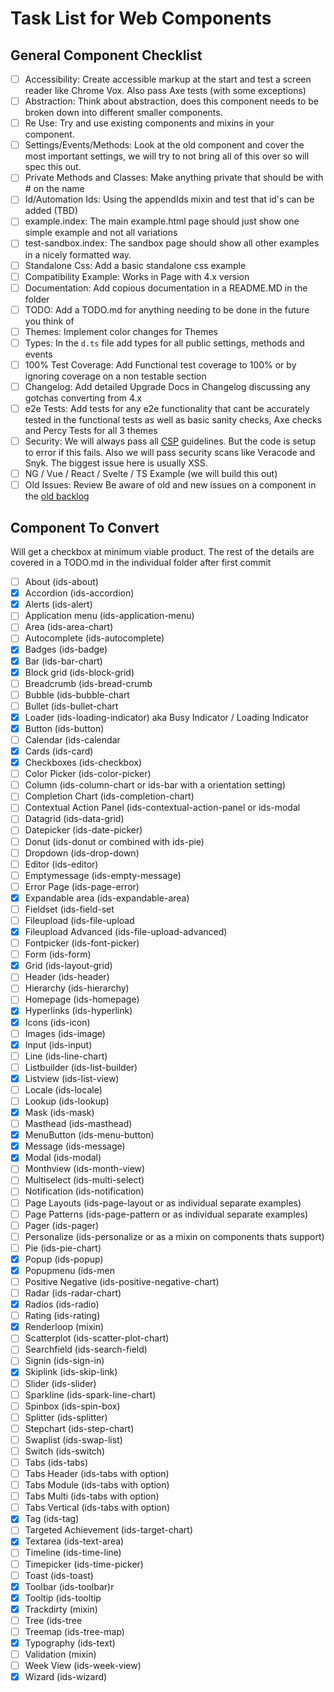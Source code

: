 # Task List for Web Components

## General Component Checklist

 - [ ] Accessibility: Create accessible markup at the start and test a screen reader like Chrome Vox. Also pass Axe tests (with some exceptions)
 - [ ] Abstraction: Think about abstraction, does this component needs to be broken down into different smaller components.
 - [ ] Re Use: Try and use existing components and mixins in your component.
 - [ ] Settings/Events/Methods: Look at the old component and cover the most important settings, we will try to not bring all of this over so will spec this out.
 - [ ] Private Methods and Classes: Make anything private that should be with # on the name
 - [ ] Id/Automation Ids: Using the appendIds mixin and test that id's can be added (TBD)
 - [ ] example.index: The main example.html page should just show one simple example and not all variations
 - [ ] test-sandbox.index: The sandbox page should show all other examples in a nicely formatted way.
 - [ ] Standalone Css: Add a basic standalone css example
 - [ ] Compatibility Example: Works in Page with 4.x version
 - [ ] Documentation: Add copious documentation in a README.MD in the folder
 - [ ] TODO: Add a TODO.md for anything needing to be done in the future you think of
 - [ ] Themes: Implement color changes for Themes
 - [ ] Types: In the `d.ts` file add types for all public settings, methods and events
 - [ ] 100% Test Coverage: Add Functional test coverage to 100% or by ignoring coverage on a non testable section
 - [ ] Changelog: Add detailed Upgrade Docs in Changelog discussing any gotchas converting from 4.x
 - [ ] e2e Tests: Add tests for any e2e functionality that cant be accurately tested in the functional tests as well as basic sanity checks, Axe checks and Percy Tests for all 3 themes
 - [ ] Security: We will always pass all [CSP](https://developer.mozilla.org/en-US/docs/Web/HTTP/CSP) guidelines. But the code is setup to error if this fails. Also we will pass security scans like Veracode and Snyk. The biggest issue here is usually XSS.
 - [ ] NG / Vue / React / Svelte / TS Example (we will build this out)
 - [ ] Old Issues: Review Be aware of old and new issues on a component in the [old backlog](https://github.com/infor-design/enterprise/issues)

## Component To Convert

Will get a checkbox at minimum viable product. The rest of the details are covered in a TODO.md in the individual folder after first commit

 - [ ] About (ids-about)
 - [x] Accordion (ids-accordion)
 - [x] Alerts (ids-alert)
 - [ ] Application menu (ids-application-menu)
 - [ ] Area (ids-area-chart)
 - [ ] Autocomplete (ids-autocomplete)
 - [x] Badges (ids-badge)
 - [x] Bar (ids-bar-chart)
 - [x] Block grid (ids-block-grid)
 - [ ] Breadcrumb (ids-bread-crumb
 - [ ] Bubble (ids-bubble-chart
 - [ ] Bullet (ids-bullet-chart
 - [x] Loader (ids-loading-indicator) aka Busy Indicator / Loading Indicator
 - [x] Button (ids-button)
 - [ ] Calendar (ids-calendar
 - [x] Cards (ids-card)
 - [x] Checkboxes (ids-checkbox)
 - [ ] Color Picker (ids-color-picker)
 - [ ] Column (ids-column-chart or ids-bar with a orientation setting)
 - [ ] Completion Chart (ids-completion-chart)
 - [ ] Contextual Action Panel (ids-contextual-action-panel or ids-modal
 - [ ] Datagrid (ids-data-grid)
 - [ ] Datepicker (ids-date-picker)
 - [ ] Donut (ids-donut or combined with ids-pie)
 - [ ] Dropdown (ids-drop-down)
 - [ ] Editor (ids-editor)
 - [ ] Emptymessage (ids-empty-message)
 - [ ] Error Page (ids-page-error)
 - [x] Expandable area (ids-expandable-area)
 - [ ] Fieldset (ids-field-set
 - [ ] Fileupload (ids-file-upload
 - [x] Fileupload Advanced (ids-file-upload-advanced)
 - [ ] Fontpicker (ids-font-picker)
 - [ ] Form  (ids-form)
 - [x] Grid (ids-layout-grid)
 - [ ] Header (ids-header)
 - [ ] Hierarchy (ids-hierarchy)
 - [ ] Homepage (ids-homepage)
 - [x] Hyperlinks (ids-hyperlink)
 - [x] Icons (ids-icon)
 - [ ] Images (ids-image)
 - [x] Input (ids-input)
 - [ ] Line (ids-line-chart)
 - [ ] Listbuilder (ids-list-builder)
 - [x] Listview (ids-list-view)
 - [ ] Locale (ids-locale)
 - [ ] Lookup (ids-lookup)
 - [x] Mask (ids-mask)
 - [ ] Masthead (ids-masthead)
 - [x] MenuButton (ids-menu-button)
 - [x] Message (ids-message)
 - [x] Modal (ids-modal)
 - [ ] Monthview (ids-month-view)
 - [ ] Multiselect (ids-multi-select)
 - [ ] Notification (ids-notification)
 - [ ] Page Layouts (ids-page-layout or as individual separate examples)
 - [ ] Page Patterns (ids-page-pattern or as individual separate examples)
 - [ ] Pager (ids-pager)
 - [ ] Personalize (ids-personalize or as a mixin on components thats support)
 - [ ] Pie (ids-pie-chart)
 - [x] Popup (ids-popup)
 - [x] Popupmenu (ids-men
 - [ ] Positive Negative (ids-positive-negative-chart)
 - [ ] Radar (ids-radar-chart)
 - [x] Radios (ids-radio)
 - [ ] Rating (ids-rating)
 - [x] Renderloop (mixin)
 - [ ] Scatterplot (ids-scatter-plot-chart)
 - [ ] Searchfield (ids-search-field)
 - [ ] Signin (ids-sign-in)
 - [x] Skiplink (ids-skip-link)
 - [ ] Slider (ids-slider)
 - [ ] Sparkline (ids-spark-line-chart)
 - [ ] Spinbox (ids-spin-box)
 - [ ] Splitter (ids-splitter)
 - [ ] Stepchart (ids-step-chart)
 - [ ] Swaplist (ids-swap-list)
 - [ ] Switch (ids-switch)
 - [ ] Tabs (ids-tabs)
 - [ ] Tabs Header (ids-tabs with option)
 - [ ] Tabs Module (ids-tabs with option)
 - [ ] Tabs Multi (ids-tabs with option)
 - [ ] Tabs Vertical (ids-tabs with option)
 - [x] Tag (ids-tag)
 - [ ] Targeted Achievement (ids-target-chart)
 - [x] Textarea (ids-text-area)
 - [ ] Timeline (ids-time-line)
 - [ ] Timepicker (ids-time-picker)
 - [ ] Toast (ids-toast)
 - [x] Toolbar (ids-toolbar)r
 - [x] Tooltip (ids-tooltip
 - [x] Trackdirty (mixin)
 - [ ] Tree (ids-tree
 - [ ] Treemap (ids-tree-map)
 - [x] Typography (ids-text)
 - [ ] Validation (mixin)
 - [ ] Week View (ids-week-view)
 - [x] Wizard (ids-wizard)
